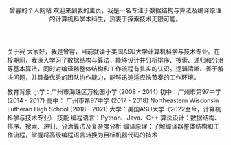 <header><!-- <<< Author notes: Personal Header >>> 请在此处添加一张 1280×640 的个人形象图片， 使用姓名作为标题，并用斜体描述您的主要特点。 -->
曾睿的个人网站
欢迎来到我的主页，我是一名专注于数据结构与算法及编译原理的计算机科学本科生，热衷于探索技术无限可能。

</header>
关于我
大家好，我是曾睿，目前就读于美国ASU大学计算机科学与技术专业。在校期间，我深入学习了数据结构与算法，能够设计并分析排序、搜索、递归和分治等基本算法，同时对编译器整体结构和工作流程有扎实的认识。逻辑清晰、善于解决问题，并具备优秀的团队协作能力，能够迅速适应快节奏的工作环境。

教育背景
小学：广州市海珠区万松园小学 (2008 - 2014)
初中：广州市第97中学 (2014 - 2017)
高中：
广州市第97中学 (2017 - 2018)
Northeastern Wisconsin Lutheran High School (2018 - 2021)
大学：美国ASU大学（2022至今，计算机科学与技术专业）
技能
编程语言：Python、Java、C++
算法设计：数据结构、排序、搜索、递归、分治算法及复杂度分析
编译原理：了解编译器整体结构和工作流程，掌握将高级编程语言转换为目标机器代码的技术
<footer>
